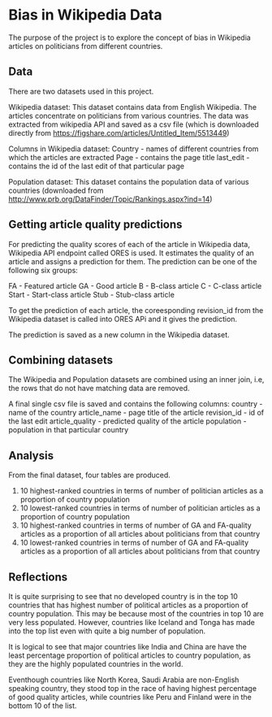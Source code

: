 # Bias in Wikipedia Data

The purpose of the project is to explore the concept of bias in Wikipedia articles on politicians from different countries.


## Data
There are two datasets used in this project. 

Wikipedia dataset: This dataset contains data from English Wikipedia. The articles concentrate on politicians from various countries. The data was extracted from wikipedia API and saved as a csv file (which is downloaded directly from https://figshare.com/articles/Untitled_Item/5513449) 

Columns in Wikipedia dataset:
Country - names of different countries from which the articles are extracted
Page - contains the page title
last_edit - contains the id of the last edit of that particular page


Population dataset: This dataset contains the population data of various countries (downloaded from http://www.prb.org/DataFinder/Topic/Rankings.aspx?ind=14)


## Getting article quality predictions
For predicting the quality scores of each of the article in Wikipedia data, Wikipedia API endpoint called ORES is used. It estimates the quality of an article and assigns a prediction for them. The prediction can be one of the following six groups:

FA - Featured article
GA - Good article
B - B-class article
C - C-class article
Start - Start-class article
Stub - Stub-class article

To get the prediction of each article, the coreesponding revision_id from the Wikipedia dataset is called into ORES APi and it gives the prediction.

The prediction is saved as a new column in the Wikipedia dataset.

## Combining datasets

The Wikipedia and Population datasets are combined using an inner join, i.e, the rows that do not have matching data are removed.

A final single csv file is saved and contains the following columns:
country - name of the country
article_name - page title of the article
revision_id - id of the last edit
article_quality - predicted quality of the article
population - population in that particular country

## Analysis

From the final dataset, four tables are produced.

1. 10 highest-ranked countries in terms of number of politician articles as a proportion of country population
2. 10 lowest-ranked countries in terms of number of politician articles as a proportion of country population
3. 10 highest-ranked countries in terms of number of GA and FA-quality articles as a proportion of all articles about politicians from that country
4. 10 lowest-ranked countries in terms of number of GA and FA-quality articles as a proportion of all articles about politicians from that country

## Reflections

It is quite surprising to see that no developed country is in the top 10 countries that has highest number of political articles as a proportion of country population. This may be because most of the countries in top 10 are very less populated. However, countries like Iceland and Tonga has made into the top list even with quite a big number of population.

It is logical to see that major countries like India and China are have the least percentage proportion of political articles to country population, as they are the highly populated countries in the world.

Eventhough countries like North Korea, Saudi Arabia are non-English speaking country, they stood top in the race of having highest percentage of good quality articles, while countries like Peru and Finland were in the bottom 10 of the list.


